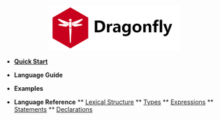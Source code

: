<center><a href="/"><img alt="Qries" src="https://raw.githubusercontent.com/Asixa/Dragonfly-docs/master/misc/images/banner.png"width="60%"></a></center>

* [**Quick Start**](en-US/)

* **Language Guide**

* **Examples**
* **Language Reference**
** [Lexical Structure](en-US/lexical)
** [Types](en-US/types)
** [Expressions](en-US/expressions)
** [Statements](en-US/statements)
** [Declarations](en-US/declarations)
